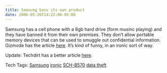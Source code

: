 ```yaml
---
title: Samsung bans its own product
date: 2006-05-26T14:22:00-05:00
---
```

Samsung has a cell phone with a 8gb hard drive (form musinc playing) and they have banned it from their own premises. They don&#8217;t allow portable memory devices that can be used to smuggle out confidential information. Gizmode has the article [here](http://gizmodo.com/gadgets/cellphones/samsung-bans-schb570-from-internal-use-176410.php "Samsung Bans SCH-B570 From Internal Use"). It&#8217;s kind of funny, in an ironic sort of way. 

Update: Techdirt has a better article [here](http://techdirt.com/articles/20060526/0236259.shtml).

<div>
  Tech Tags: <a href="http://technorati.com/tag/Samsung" rel="tag">Samsung</a> <a href="http://technorati.com/tag/ironic" rel="tag">ironic</a> <a href="http://technorati.com/tag/SCH-B570" rel="tag">SCH-B570</a> <a href="http://technorati.com/tag/data+theft" rel="tag">data theft</a>
</div>
